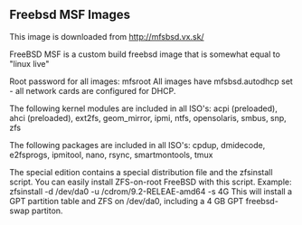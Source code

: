 ## Freebsd MSF Images 

This image is downloaded from http://mfsbsd.vx.sk/

FreeBSD MSF is a custom build freebsd image that is somewhat equal to "linux live" 




Root password for all images: mfsroot
All images have mfsbsd.autodhcp set - all network cards are configured for DHCP.

The following kernel modules are included in all ISO's:
acpi (preloaded), ahci (preloaded), ext2fs, geom_mirror, ipmi, ntfs, opensolaris, smbus, snp, zfs 

The following packages are included in all ISO's:
cpdup, dmidecode, e2fsprogs, ipmitool, nano, rsync, smartmontools, tmux 

The special edition contains a special distribution file and the zfsinstall script.
You can easily install ZFS-on-root FreeBSD with this script.
Example: zfsinstall -d /dev/da0 -u /cdrom/9.2-RELEAE-amd64 -s 4G
This will install a GPT partition table and ZFS on /dev/da0, including a 4 GB GPT freebsd-swap partiton. 
